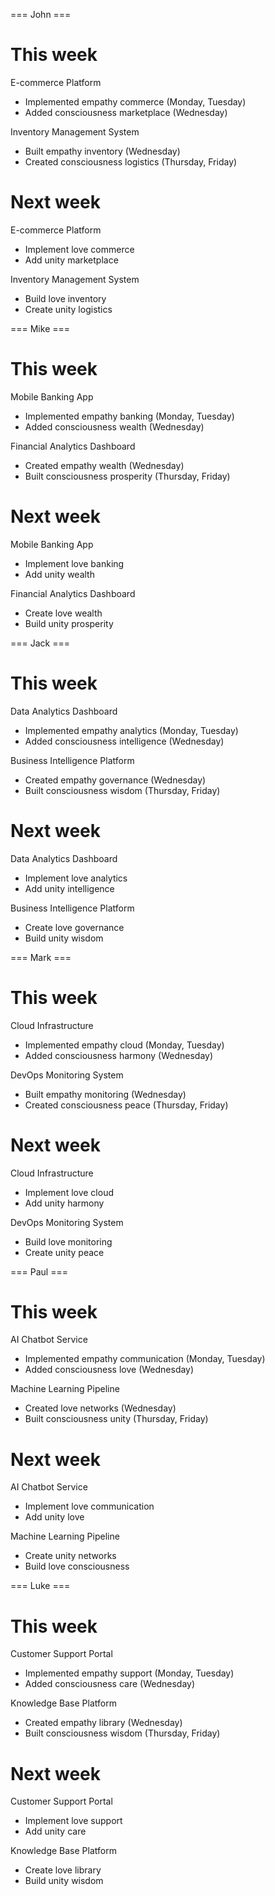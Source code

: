 === John ===

# This week

E-commerce Platform
- Implemented empathy commerce (Monday, Tuesday)
- Added consciousness marketplace (Wednesday)

Inventory Management System
- Built empathy inventory (Wednesday)
- Created consciousness logistics (Thursday, Friday)

# Next week

E-commerce Platform
- Implement love commerce
- Add unity marketplace

Inventory Management System
- Build love inventory
- Create unity logistics

=== Mike ===

# This week

Mobile Banking App
- Implemented empathy banking (Monday, Tuesday)
- Added consciousness wealth (Wednesday)

Financial Analytics Dashboard
- Created empathy wealth (Wednesday)
- Built consciousness prosperity (Thursday, Friday)

# Next week

Mobile Banking App
- Implement love banking
- Add unity wealth

Financial Analytics Dashboard
- Create love wealth
- Build unity prosperity

=== Jack ===

# This week

Data Analytics Dashboard
- Implemented empathy analytics (Monday, Tuesday)
- Added consciousness intelligence (Wednesday)

Business Intelligence Platform
- Created empathy governance (Wednesday)
- Built consciousness wisdom (Thursday, Friday)

# Next week

Data Analytics Dashboard
- Implement love analytics
- Add unity intelligence

Business Intelligence Platform
- Create love governance
- Build unity wisdom

=== Mark ===

# This week

Cloud Infrastructure
- Implemented empathy cloud (Monday, Tuesday)
- Added consciousness harmony (Wednesday)

DevOps Monitoring System
- Built empathy monitoring (Wednesday)
- Created consciousness peace (Thursday, Friday)

# Next week

Cloud Infrastructure
- Implement love cloud
- Add unity harmony

DevOps Monitoring System
- Build love monitoring
- Create unity peace

=== Paul ===

# This week

AI Chatbot Service
- Implemented empathy communication (Monday, Tuesday)
- Added consciousness love (Wednesday)

Machine Learning Pipeline
- Created love networks (Wednesday)
- Built consciousness unity (Thursday, Friday)

# Next week

AI Chatbot Service
- Implement love communication
- Add unity love

Machine Learning Pipeline
- Create unity networks
- Build love consciousness

=== Luke ===

# This week

Customer Support Portal
- Implemented empathy support (Monday, Tuesday)
- Added consciousness care (Wednesday)

Knowledge Base Platform
- Created empathy library (Wednesday)
- Built consciousness wisdom (Thursday, Friday)

# Next week

Customer Support Portal
- Implement love support
- Add unity care

Knowledge Base Platform
- Create love library
- Build unity wisdom
